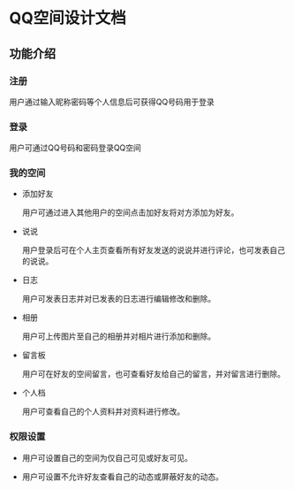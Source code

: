 # QQ空间设计文档

## 功能介绍

### 注册

  用户通过输入昵称密码等个人信息后可获得QQ号码用于登录

### 登录

  用户可通过QQ号码和密码登录QQ空间
  
### 我的空间
- 添加好友

  用户可通过进入其他用户的空间点击加好友将对方添加为好友。
  
- 说说
  
  用户登录后可在个人主页查看所有好友发送的说说并进行评论，也可发表自己的说说。

- 日志

  用户可发表日志并对已发表的日志进行编辑修改和删除。
  
- 相册

  用户可上传图片至自己的相册并对相片进行添加和删除。
  
- 留言板

  用户可在好友的空间留言，也可查看好友给自己的留言，并对留言进行删除。
  
- 个人档

  用户可查看自己的个人资料并对资料进行修改。
  
### 权限设置

- 用户可设置自己的空间为仅自己可见或好友可见。

- 用户可设置不允许好友查看自己的动态或屏蔽好友的动态。



